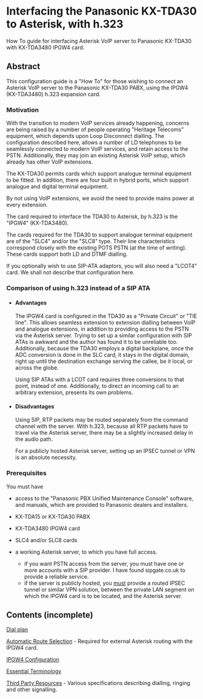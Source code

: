 # Interfacing the Panasonic KX-TDA30 to Asterisk, with h.323
How To guide for interfacing Asterisk VoIP server to Panasonic KX-TDA30 with KX-TDA3480 IPGW4 card.

## Abstract

This configuration guide is a "How To" for those wishing to connect an Asterisk VoIP server to the Panasonic KX-TDA30 PABX, using the IPGW4 (KX-TDA3480) h.323 expansion card.

### Motivation

With the transition to modern VoIP services already happening, concerns are being raised by a number of people operating "Heritage Telecoms" equipment, which depends upon Loop Disconnect dialling.  The configuration described here, allows a number of LD telephones to be seamlessly connected to modern VoIP services, and retain access to the PSTN.  Additionally, they may join an existing Asterisk VoIP setup, which already has other VoIP extensions.

The KX-TDA30 permits cards which support analogue terminal equipment to be fitted.  In addition, there are four built in hybrid ports, which support analogue and digital terminal equipment.

By not using VoIP extensions, we avoid the need to provide mains power at every extension.

The card required to interface the TDA30 to Asterisk, by h.323 is the "IPGW4" (KX-TDA3480).

The cards required for the TDA30 to support analogue terminal equipment are of the "SLC4" and/or the "SLC8" type.  Their line characteristics correspond closely with the existing POTS PSTN (at the time of writing).  These cards support both LD and DTMF dialling.

If you optionally wish to use SIP-ATA adaptors, you will also need a "LCOT4" card.  We shall not describe that configuration here.

### Comparison of using h.323 instead of a SIP ATA

- #### Advantages
  The IPGW4 card is configured in the TDA30 as a "Private Circuit" or "TIE line".  This allows seamless extension to extension dialling between VoIP and analogue extensions, in addition to providing access to the PSTN via the Asterisk server.  Trying to set up a similar configuration with SIP ATAs is awkward and the author has found it to be unreliable too.  Additionally, because the TDA30 employs a digital backplane, once the ADC conversion is done in the SLC card, it stays in the digital domain, right up until the destination exchange serving the callee, be it local, or across the globe.  

  Using SIP ATAs with a LCOT card requires three conversions to that point, instead of one.  Additionally, to direct an incoming call to an arbitrary extension, presents its own problems.

- #### Disadvantages
  Using SIP, RTP packets may be routed separately from the command channel with the server.  With h.323, because all RTP packets have to travel via the Asterisk server, there may be a slightly increased delay in the audio path.

  For a publicly hosted Asterisk server, setting up an IPSEC tunnel or VPN is an absolute necessity.

### Prerequisites

You must have 

- access to the "Panasonic PBX Unified Maintenance Console" software, and manuals, which are provided to Panasonic dealers and installers.

- KX-TDA15 or KX-TDA30 PABX

- KX-TDA3480 IPGW4 card

- SLC4 and/or SLC8 cards

- a working Asterisk server, to which you have full access. 
  - if you want PSTN access from the server, you must have one or more accounts with a SIP provider. I have found sipgate.co.uk to provide a reliable service.
  - if the server is publicly hosted, you <ins>must</ins> provide a routed IPSEC tunnel or similar VPN solution, between the private LAN segment on which the IPGW4 card is to be located, and the Asterisk server.


## Contents (incomplete)

[Dial plan](./content/Dialplan.md)

[Automatic Route Selection](./content/ARS.md) - Required for external Asterisk routing with the IPGW4 card.

[IPGW4 Configuration](./content/IPGW4.md) 

[Essential Terminology](./content/Terminology.md) 

[Third Party Resources](./Third%20Party%20Resources/README.md) - Various specifications describing dialling, ringing and other signalling.



